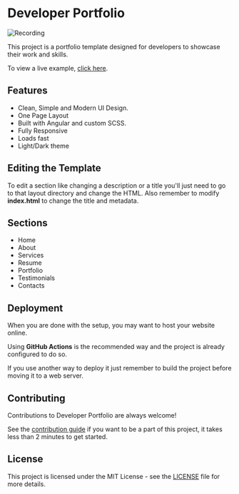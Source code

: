 # Developer Portfolio

![Recording](docs/images/website-recording.gif)

This project is a portfolio template designed for developers to showcase their work and skills.

To view a live example, [click here](https://lorenzomiscoli.github.io/developer-portfolio/).

## Features

- Clean, Simple and Modern UI Design.
- One Page Layout
- Built with Angular and custom SCSS.
- Fully Responsive
- Loads fast
- Light/Dark theme

## Editing the Template

To edit a section like changing a description or a title you'll just need to go to that layout directory and change the HTML. Also remember to modify **index.html** to change the title and metadata.

## Sections

- Home
- About
- Services
- Resume
- Portfolio
- Testimonials
- Contacts

## Deployment

When you are done with the setup, you may want to host your website online.

Using **GitHub Actions** is the recommended way and the project is already configured to do so.

If you use another way to deploy it just remember to build the project before moving it to a web server.

## Contributing

Contributions to Developer Portfolio are always welcome!

See the [contribution guide](CONTRIBUTING.md) if you want to be a part of this project, it takes less than 2 minutes to get started.

## License

This project is licensed under the MIT License - see the [LICENSE](LICENSE) file for more details.

